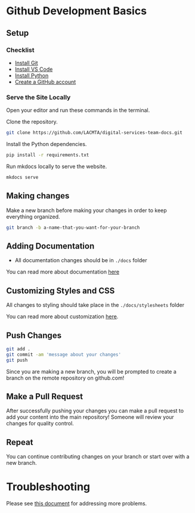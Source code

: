 # Github Development Basics

## Setup

### Checklist

- [Install Git](https://www.git-scm.com/0)
- [Install VS Code](https://code.visualstudio.com/)
- [Install Python](https://www.python.org/)
- [Create a GitHub account](https://github.com/)

### Serve the Site Locally

Open your editor and run these commands in the terminal.

Clone the repository.

```bash
git clone https://github.com/LACMTA/digital-services-team-docs.git
```

Install the Python dependencies.

```bash
pip install -r requirements.txt
```

Run mkdocs locally to serve the website.

```bash
mkdocs serve
```

## Making changes

Make a new branch before making your changes in order to keep everything organized.

```bash
git branch -b a-name-that-you-want-for-your-branch
```

## Adding Documentation

- All documentation changes should be in `./docs` folder

You can read more about documentation [here](https://www.mkdocs.org/user-guide/writing-your-docs/#writing-with-markdown)

## Customizing Styles and CSS

All changes to styling should take place in the `./docs/stylesheets` folder

You can read more about customization [here](https://squidfunk.github.io/mkdocs-material/customization/#overriding-blocks-recommended).

## Push Changes

```bash
git add .
git commit -am 'message about your changes'
git push
```

Since you are making a new branch, you will be prompted to create a branch on the remote repository on github.com!

## Make a Pull Request

After successfully pushing your changes you can make a pull request to add your content into the main repository! Someone will review your changes for quality control.

## Repeat

You can continue contributing changes on your branch or start over with a new branch.

# Troubleshooting

Please see [this document](troubleshooting.md) for addressing more problems.